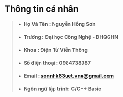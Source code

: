 #  **Thông tin cá nhân**

> * ### **Họ Và Tên :** Nguyễn Hồng Sơn
> * ### **Trường :** Đại học Công Nghệ - ĐHQGHN
> * ### **Khoa :** Điện Tử Viễn Thông
> * ### **Số điện thoại** : 0984738987
> * ### **Email** : sonnhk63uet.vnu@gmail.com  
> * ### Ngôn ngữ lập trình: C/C++ Basic